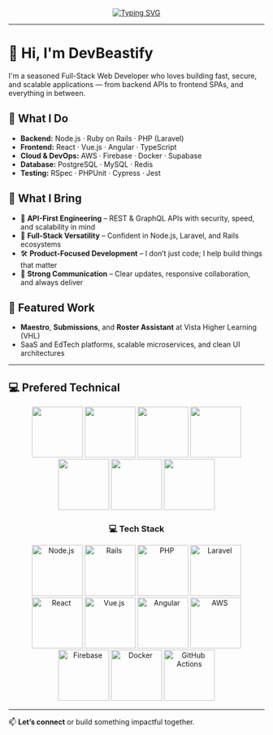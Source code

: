 <div align="center">
  <a href="https://git.io/typing-svg">
    <img src="https://readme-typing-svg.demolab.com?font=Comic+Sans+MS&size=30&pause=1000&center=true&width=520&lines=Full+Stack+Web+Developer;Experts+in+Web." alt="Typing SVG" />
  </a>
</div>

---

# 👋 Hi, I'm DevBeastify

I'm a seasoned Full-Stack Web Developer who loves building fast, secure, and scalable applications — from backend APIs to frontend SPAs, and everything in between.

## 🔧 What I Do

- **Backend:** Node.js · Ruby on Rails · PHP (Laravel)
- **Frontend:** React · Vue.js · Angular · TypeScript
- **Cloud & DevOps:** AWS · Firebase · Docker · Supabase
- **Database:** PostgreSQL · MySQL · Redis
- **Testing:** RSpec · PHPUnit · Cypress · Jest

## 🚀 What I Bring

- 🧠 **API-First Engineering** – REST & GraphQL APIs with security, speed, and scalability in mind
- 🎯 **Full-Stack Versatility** – Confident in Node.js, Laravel, and Rails ecosystems
- 🛠️ **Product-Focused Development** – I don’t just code; I help build things that matter
- 🤝 **Strong Communication** – Clear updates, responsive collaboration, and always deliver

## 📍 Featured Work

- **Maestro**, **Submissions**, and **Roster Assistant** at Vista Higher Learning (VHL)
- SaaS and EdTech platforms, scalable microservices, and clean UI architectures

---

<a><h2>💻 Prefered Technical</h2></a>
<p align="center">
  <img src="https://media3.giphy.com/media/ln7z2eWriiQAllfVcn/200w.webp" width="100">
  <img src="https://i.giphy.com/media/LMt9638dO8dftAjtco/200.webp" width="100">
  <img src="https://i.giphy.com/media/eNAsjO55tPbgaor7ma/200w.webp" width="100">
  <img src="https://i.giphy.com/media/VgGthkhUvGgOit7Y9i/200.webp" width="100">
  <img src="https://media3.giphy.com/media/kdFc8fubgS31b8DsVu/giphy.webp" width="100">
  <img src="https://i.giphy.com/media/KzJkzjggfGN5Py6nkT/200.webp" width="100">
  <img src="https://i.giphy.com/media/IdyAQJVN2kVPNUrojM/200.webp" width="100">
</p>

<h3 align="center">💻 Tech Stack</h3>
<p align="center">
  <!-- Animated or static icons -->
  <img src="https://giphy.com/embed/X_logo_nodejs.gif" alt="Node.js" width="100" />
  <img src="https://giphy.com/embed/R_rails.gif" alt="Rails" width="100" />
  <img src="https://giphy.com/embed/php-logo.gif" alt="PHP" width="100" />
  <img src="https://giphy.com/embed/laravel-logo.gif" alt="Laravel" width="100" />
  <img src="https://giphy.com/embed/react-logo.gif" alt="React" width="100" />
  <img src="https://giphy.com/embed/vuejs-logo.gif" alt="Vue.js" width="100" />
  <img src="https://giphy.com/embed/angular-logo.gif" alt="Angular" width="100" />
  <img src="https://giphy.com/embed/aws-logo.gif" alt="AWS" width="100" />
  <img src="https://giphy.com/embed/firebase-logo.gif" alt="Firebase" width="100" />
  <img src="https://giphy.com/embed/docker-logo.gif" alt="Docker" width="100" />
  <img src="https://giphy.com/embed/github-actions-logo.gif" alt="GitHub Actions" width="100" />
</p>

---

📫 **Let’s connect** or build something impactful together.
